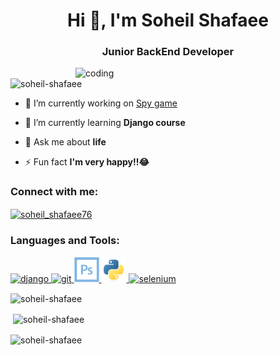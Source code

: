 <h1 align="center">Hi 👋, I'm Soheil Shafaee</h1>
<h3 align="center">Junior BackEnd Developer</h3>

<img align="right" alt="coding" width="400" src="https://camo.githubusercontent.com/97d0c0c4209208d8ec9573c7e213e05872a9f59b703868647b559b77af601cc6/68747470733a2f2f692e70696e696d672e636f6d2f6f726967696e616c732f65382f66342f35332f65386634353334363961336563393765636433353464663436356437333931332e676966">

<p align="left"> <img src="https://komarev.com/ghpvc/?username=soheil-shafaee&label=Profile%20views&color=0e75b6&style=flat" alt="soheil-shafaee" /> </p>

- 🔭 I’m currently working on [Spy game](https://github.com/soheil-shafaee/Games)

- 🌱 I’m currently learning **Django course**

- 💬 Ask me about **life**

- ⚡ Fun fact **I'm very happy!!😂**

<h3 align="left">Connect with me:</h3>
<p align="left">
<a href="https://instagram.com/soheil_shafaee76" target="blank"><img align="center" src="https://raw.githubusercontent.com/rahuldkjain/github-profile-readme-generator/master/src/images/icons/Social/instagram.svg" alt="soheil_shafaee76" height="30" width="40" /></a>
</p>

<h3 align="left">Languages and Tools:</h3>
<p align="left"> <a href="https://www.djangoproject.com/" target="_blank" rel="noreferrer"> <img src="https://cdn.worldvectorlogo.com/logos/django.svg" alt="django" width="40" height="40"/> </a> <a href="https://git-scm.com/" target="_blank" rel="noreferrer"> <img src="https://www.vectorlogo.zone/logos/git-scm/git-scm-icon.svg" alt="git" width="40" height="40"/> </a> <a href="https://www.photoshop.com/en" target="_blank" rel="noreferrer"> <img src="https://raw.githubusercontent.com/devicons/devicon/master/icons/photoshop/photoshop-line.svg" alt="photoshop" width="40" height="40"/> </a> <a href="https://www.python.org" target="_blank" rel="noreferrer"> <img src="https://raw.githubusercontent.com/devicons/devicon/master/icons/python/python-original.svg" alt="python" width="40" height="40"/> </a> <a href="https://www.selenium.dev" target="_blank" rel="noreferrer"> <img src="https://raw.githubusercontent.com/detain/svg-logos/780f25886640cef088af994181646db2f6b1a3f8/svg/selenium-logo.svg" alt="selenium" width="40" height="40"/> </a> </p>

<p><img align="center" src="https://github-readme-stats-sigma-five.vercel.app/api/top-langs?username=soheil-shafaee&show_icons=true&locale=en&layout=compact" alt="soheil-shafaee" /></p>

<p>&nbsp;<img align="center" src="https://github-readme-stats-sigma-five.vercel.app/api?username=soheil-shafaee&show_icons=true&locale=en" alt="soheil-shafaee" /></p>

<p><img align="center" src="https://github-readme-streak-stats.herokuapp.com/?user=soheil-shafaee&" alt="soheil-shafaee" /></p>
